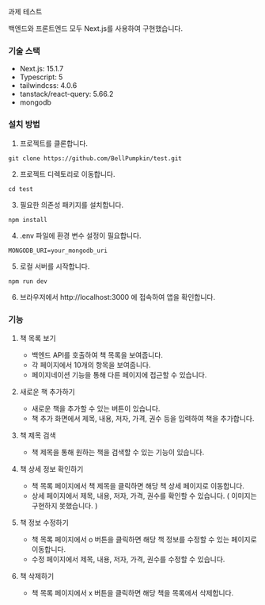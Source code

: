 과제 테스트

백엔드와 프론트엔드 모두 Next.js를 사용하여 구현했습니다.

### 기술 스택
- Next.js: 15.1.7
- Typescript: 5
- tailwindcss: 4.0.6
- tanstack/react-query: 5.66.2
- mongodb

### 설치 방법
1. 프로젝트를 클론합니다.
```
git clone https://github.com/BellPumpkin/test.git
```

2. 프로젝트 디렉토리로 이동합니다.
```
cd test
```

3. 필요한 의존성 패키지를 설치합니다.
```
npm install
```

4. .env 파일에 환경 변수 설정이 필요합니다.
```
MONGODB_URI=your_mongodb_uri
```
5. 로컬 서버를 시작합니다.
```
npm run dev
```
6. 브라우저에서 http://localhost:3000 에 접속하여 앱을 확인합니다.

### 기능
1. 책 목록 보기
   - 백엔드 API를 호출하여 책 목록을 보여줍니다.
   - 각 페이지에서 10개의 항목을 보여줍니다.
   - 페이지네이션 기능을 통해 다른 페이지에 접근할 수 있습니다.
    
2. 새로운 책 추가하기
   - 새로운 책을 추가할 수 있는 버튼이 있습니다.
   - 책 추가 화면에서 제목, 내용, 저자, 가격, 권수 등을 입력하여 책을 추가합니다.
    
3. 책 제목 검색
   - 책 제목을 통해 원하는 책을 검색할 수 있는 기능이 있습니다.

4. 책 상세 정보 확인하기
   - 책 목록 페이지에서 책 제목을 클릭하면 해당 책 상세 페이지로 이동합니다.
   - 상세 페이지에서 제목, 내용, 저자, 가격, 권수를 확인할 수 있습니다. ( 이미지는 구현하지 못했습니다. )
    
5. 책 정보 수정하기
   - 책 목록 페이지에서 o 버튼을 클릭하면 해당 책 정보를 수정할 수 있는 페이지로 이동합니다.
   - 수정 페이지에서 제목, 내용, 저자, 가격, 권수를 수정할 수 있습니다.

6. 책 삭제하기
   - 책 목록 페이지에서 x 버튼을 클릭하면 해당 책을 목록에서 삭제합니다.
